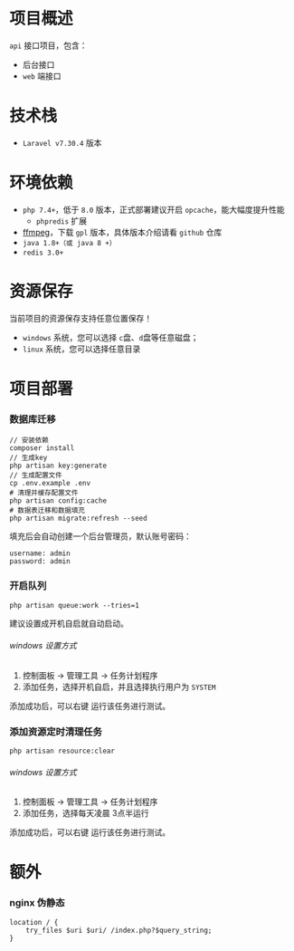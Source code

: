 # 项目概述

`api` 接口项目，包含：

- 后台接口
- `web` 端接口

# 技术栈

 - `Laravel v7.30.4` 版本

# 环境依赖
- `php 7.4+`，低于 `8.0` 版本，正式部署建议开启 `opcache`，能大幅度提升性能
    - `phpredis` 扩展
- [ffmpeg](http://ffmpeg.org/)，下载 `gpl` 版本，具体版本介绍请看 `github` 仓库
- `java 1.8+（或 java 8 +）`
- `redis 3.0+`

# 资源保存

当前项目的资源保存支持任意位置保存！

- `windows` 系统，您可以选择 `c`盘、`d`盘等任意磁盘；
- `linux` 系统，您可以选择任意目录

# 项目部署

### 数据库迁移

```text
// 安装依赖
composer install
// 生成key
php artisan key:generate
// 生成配置文件
cp .env.example .env
# 清理并缓存配置文件
php artisan config:cache
# 数据表迁移和数据填充
php artisan migrate:refresh --seed
```

填充后会自动创建一个后台管理员，默认账号密码：

```text
username: admin
password: admin
```

### 开启队列

```text
php artisan queue:work --tries=1
```

建议设置成开机自启就自动启动。

###### windows 设置方式

1. 控制面板 -> 管理工具 -> 任务计划程序
2. 添加任务，选择开机自启，并且选择执行用户为 `SYSTEM`

添加成功后，可以右键 运行该任务进行测试。

### 添加资源定时清理任务

```text
php artisan resource:clear
```

###### windows 设置方式

1. 控制面板 -> 管理工具 -> 任务计划程序
2. 添加任务，选择每天凌晨 3点半运行

添加成功后，可以右键 运行该任务进行测试。


# 额外

### nginx 伪静态

```text
location / {
    try_files $uri $uri/ /index.php?$query_string;
}
```
